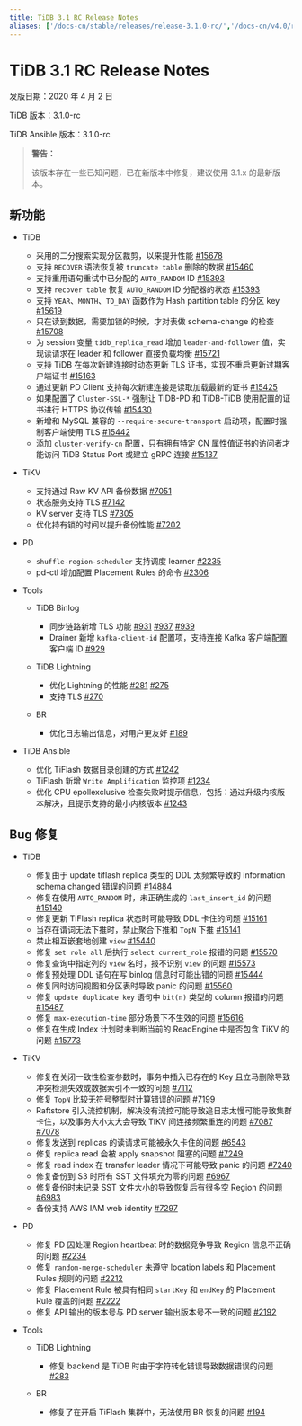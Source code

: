 ```yaml
---
title: TiDB 3.1 RC Release Notes
aliases: ['/docs-cn/stable/releases/release-3.1.0-rc/','/docs-cn/v4.0/releases/release-3.1.0-rc/','/docs-cn/stable/releases/3.1.0-rc/','/docs-cn/v4.0/releases/3.1.0-rc/']
---
```


# TiDB 3.1 RC Release Notes

发版日期：2020 年 4 月 2 日

TiDB 版本：3.1.0-rc

TiDB Ansible 版本：3.1.0-rc

> **警告：**
>
> 该版本存在一些已知问题，已在新版本中修复，建议使用 3.1.x 的最新版本。

## 新功能

+ TiDB

    - 采用的二分搜索实现分区裁剪，以来提升性能 [#15678](https://github.com/pingcap/tidb/pull/15678)
    - 支持 `RECOVER` 语法恢复被 `truncate table` 删除的数据 [#15460](https://github.com/pingcap/tidb/pull/15460)
    - 支持重用语句重试中已分配的 `AUTO_RANDOM` ID [#15393](https://github.com/pingcap/tidb/pull/15393)
    - 支持 `recover table` 恢复 `AUTO_RANDOM` ID 分配器的状态 [#15393](https://github.com/pingcap/tidb/pull/15393)
    - 支持 `YEAR`、`MONTH`、`TO_DAY` 函数作为 Hash partition table 的分区 key [#15619](https://github.com/pingcap/tidb/pull/15619)
    - 只在读到数据，需要加锁的时候，才对表做 schema-change 的检查 [#15708](https://github.com/pingcap/tidb/pull/15708)
    - 为 session 变量 `tidb_replica_read` 增加 `leader-and-follower` 值，实现读请求在 leader 和 follower 直接负载均衡 [#15721](https://github.com/pingcap/tidb/pull/15721)
    - 支持 TiDB 在每次新建连接时动态更新 TLS 证书，实现不重启更新过期客户端证书 [#15163](https://github.com/pingcap/tidb/pull/15163)
    - 通过更新 PD Client 支持每次新建连接是读取加载最新的证书 [#15425](https://github.com/pingcap/tidb/pull/15425)
    - 如果配置了 `Cluster-SSL-*` 强制让 TiDB-PD 和 TiDB-TiDB 使用配置的证书进行 HTTPS 协议传输 [#15430](https://github.com/pingcap/tidb/pull/15430)
    - 新增和 MySQL 兼容的 `--require-secure-transport` 启动项，配置时强制客户端使用 TLS [#15442](https://github.com/pingcap/tidb/pull/15442)
    - 添加 `cluster-verify-cn` 配置，只有拥有特定 CN 属性值证书的访问者才能访问 TiDB Status Port 或建立 gRPC 连接 [#15137](https://github.com/pingcap/tidb/pull/15137)

+ TiKV

    - 支持通过 Raw KV API 备份数据 [#7051](https://github.com/tikv/tikv/pull/7051)
    - 状态服务支持 TLS [#7142](https://github.com/tikv/tikv/pull/7142)
    - KV server 支持 TLS [#7305](https://github.com/tikv/tikv/pull/7305)
    - 优化持有锁的时间以提升备份性能 [#7202](https://github.com/tikv/tikv/pull/7202)

+ PD

    - `shuffle-region-scheduler` 支持调度 learner [#2235](https://github.com/pingcap/pd/pull/2235)
    - pd-ctl 增加配置 Placement Rules 的命令 [#2306](https://github.com/pingcap/pd/pull/2306)

+ Tools

    - TiDB Binlog

        * 同步链路新增 TLS 功能 [#931](https://github.com/pingcap/tidb-binlog/pull/931) [#937](https://github.com/pingcap/tidb-binlog/pull/937) [#939](https://github.com/pingcap/tidb-binlog/pull/939)
        * Drainer 新增 `kafka-client-id` 配置项，支持连接 Kafka 客户端配置客户端 ID [#929](https://github.com/pingcap/tidb-binlog/pull/929)

    - TiDB Lightning

        * 优化 Lightning 的性能 [#281](https://github.com/pingcap/tidb-lightning/pull/281) [#275](https://github.com/pingcap/tidb-lightning/pull/275)
        * 支持 TLS [#270](https://github.com/pingcap/tidb-lightning/pull/270)

    - BR

        * 优化日志输出信息，对用户更友好 [#189](https://github.com/pingcap/br/pull/189)

+ TiDB Ansible

    - 优化 TiFlash 数据目录创建的方式 [#1242](https://github.com/pingcap/tidb-ansible/pull/1242)
    - TiFlash 新增 `Write Amplification` 监控项 [#1234](https://github.com/pingcap/tidb-ansible/pull/1234)
    - 优化 CPU epollexclusive 检查失败时提示信息，包括：通过升级内核版本解决，且提示支持的最小内核版本 [#1243](https://github.com/pingcap/tidb-ansible/pull/1243)

## Bug 修复

+ TiDB

    - 修复由于 update tiflash replica 类型的 DDL 太频繁导致的 information schema changed 错误的问题 [#14884](https://github.com/pingcap/tidb/pull/14884)
    - 修复在使用 `AUTO_RANDOM` 时，未正确生成的 `last_insert_id` 的问题 [#15149](https://github.com/pingcap/tidb/pull/15149)
    - 修复更新 TiFlash replica 状态时可能导致 DDL 卡住的问题 [#15161](https://github.com/pingcap/tidb/pull/15161)
    - 当存在谓词无法下推时，禁止聚合下推和 `TopN` 下推 [#15141](https://github.com/pingcap/tidb/pull/15141)
    - 禁止相互嵌套地创建 `view` [#15440](https://github.com/pingcap/tidb/pull/15440)
    - 修复 `set role all` 后执行 `select current_role` 报错的问题 [#15570](https://github.com/pingcap/tidb/pull/15570)
    - 修复查询中指定列的 `view` 名时，报不识别 `view` 的问题 [#15573](https://github.com/pingcap/tidb/pull/15573)
    - 修复预处理 DDL 语句在写 binlog 信息时可能出错的问题 [#15444](https://github.com/pingcap/tidb/pull/15444)
    - 修复同时访问视图和分区表时导致 panic 的问题 [#15560](https://github.com/pingcap/tidb/pull/15560)
    - 修复 `update duplicate key` 语句中 `bit(n)` 类型的 column 报错的问题 [#15487](https://github.com/pingcap/tidb/pull/15487)
    - 修复 `max-execution-time` 部分场景下不生效的问题 [#15616](https://github.com/pingcap/tidb/pull/15616)
    - 修复在生成 Index 计划时未判断当前的 ReadEngine 中是否包含 TiKV 的问题 [#15773](https://github.com/pingcap/tidb/pull/15773)

+ TiKV

    - 修复在关闭一致性检查参数时，事务中插入已存在的 Key 且立马删除导致冲突检测失效或数据索引不一致的问题 [#7112](https://github.com/tikv/tikv/pull/7112)
    - 修复 `TopN` 比较无符号整型时计算错误的问题 [#7199](https://github.com/tikv/tikv/pull/7199)
    - Raftstore 引入流控机制，解决没有流控可能导致追日志太慢可能导致集群卡住，以及事务大小太大会导致 TiKV 间连接频繁重连的问题 [#7087](https://github.com/tikv/tikv/pull/7087) [#7078](https://github.com/tikv/tikv/pull/7078)
    - 修复发送到 replicas 的读请求可能被永久卡住的问题 [#6543](https://github.com/tikv/tikv/pull/6543)
    - 修复 replica read 会被 apply snapshot 阻塞的问题 [#7249](https://github.com/tikv/tikv/pull/7249)
    - 修复 read index 在 transfer leader 情况下可能导致 panic 的问题 [#7240](https://github.com/tikv/tikv/pull/7240)
    - 修复备份到 S3 时所有 SST 文件填充为零的问题 [#6967](https://github.com/tikv/tikv/pull/6967)
    - 修复备份时未记录 SST 文件大小的导致恢复后有很多空 Region 的问题 [#6983](https://github.com/tikv/tikv/pull/6983)
    - 备份支持 AWS IAM web identity [#7297](https://github.com/tikv/tikv/pull/7297)

+ PD

    - 修复 PD 因处理 Region heartbeat 时的数据竞争导致 Region 信息不正确的问题 [#2234](https://github.com/pingcap/pd/pull/2234)
    - 修复 `random-merge-scheduler` 未遵守 location labels 和 Placement Rules 规则的问题 [#2212](https://github.com/pingcap/pd/pull/2221)
    - 修复 Placement Rule 被具有相同 `startKey` 和 `endKey` 的 Placement Rule 覆盖的问题 [#2222](https://github.com/pingcap/pd/pull/2222)
    - 修复 API 输出的版本号与 PD server 输出版本号不一致的问题 [#2192](https://github.com/pingcap/pd/pull/2192)

+ Tools

    - TiDB Lightning

        * 修复 backend 是 TiDB 时由于字符转化错误导致数据错误的问题 [#283](https://github.com/pingcap/tidb-lightning/pull/283)

    - BR

        * 修复了在开启 TiFlash 集群中，无法使用 BR 恢复的问题 [#194](https://github.com/pingcap/br/pull/194)
